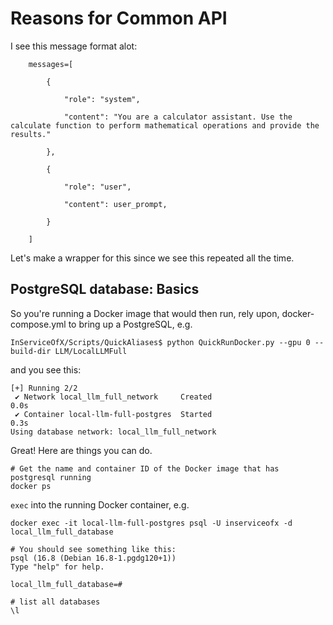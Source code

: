# Reasons for Common API

I see this message format alot:

```
    messages=[

        {

            "role": "system",

            "content": "You are a calculator assistant. Use the calculate function to perform mathematical operations and provide the results."

        },

        {

            "role": "user",

            "content": user_prompt,

        }

    ]
```
Let's make a wrapper for this since we see this repeated all the time.

## PostgreSQL database: Basics

So you're running a Docker image that would then run, rely upon, docker-compose.yml to bring up a PostgreSQL, e.g.

```
InServiceOfX/Scripts/QuickAliases$ python QuickRunDocker.py --gpu 0 --build-dir LLM/LocalLLMFull
```

and you see this:

```
[+] Running 2/2
 ✔ Network local_llm_full_network     Created                                                                                      0.0s 
 ✔ Container local-llm-full-postgres  Started                                                                                      0.3s 
Using database network: local_llm_full_network
```

Great! Here are things you can do.

```
# Get the name and container ID of the Docker image that has postgresql running
docker ps
```
`exec` into the running Docker container, e.g.
```
docker exec -it local-llm-full-postgres psql -U inserviceofx -d local_llm_full_database

# You should see something like this:
psql (16.8 (Debian 16.8-1.pgdg120+1))
Type "help" for help.

local_llm_full_database=# 
```

```
# list all databases
\l
```